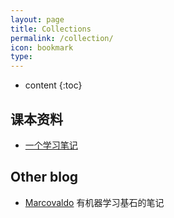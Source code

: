 ```yaml
---
layout: page
title: Collections
permalink: /collection/
icon: bookmark
type: 
---
```


* content
{:toc}

## 课本资料

* [一个学习笔记](https://github.com/CyC2018/Interview-Notebook)

## Other blog

* [Marcovaldo](https://marcovaldong.github.io)
	有机器学习基石的笔记

